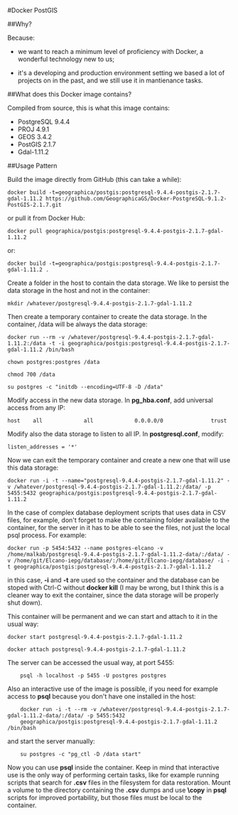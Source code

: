 #Docker PostGIS

##Why?

Because:

- we want to reach a minimum level of proficiency with Docker, a wonderful
    technology new to us;

- it's a developing and production environment setting we based a lot of
    projects on in the past, and we still use it in mantienance tasks.

##What does this Docker image contains?

Compiled from source, this is what this image contains:

  - PostgreSQL 9.4.4
  - PROJ 4.9.1
  - GEOS 3.4.2
  - PostGIS 2.1.7
  - Gdal-1.11.2
  
##Usage Pattern

Build the image directly from GitHub (this can take a while):
```
docker build -t=geographica/postgis:postgresql-9.4.4-postgis-2.1.7-gdal-1.11.2 https://github.com/GeographicaGS/Docker-PostgreSQL-9.1.2-PostGIS-2.1.7.git
```

or pull it from Docker Hub:
```
docker pull geographica/postgis:postgresql-9.4.4-postgis-2.1.7-gdal-1.11.2
```

or:
```
docker build -t=geographica/postgis:postgresql-9.4.4-postgis-2.1.7-gdal-1.11.2 .
```

Create a folder in the host to contain the data storage. We like to persist the
data storage in the host and not in the container:
```
mkdir /whatever/postgresql-9.4.4-postgis-2.1.7-gdal-1.11.2
```

Then create a temporary container to create the data storage. In the container,
/data will be always the data storage:

```
docker run --rm -v /whatever/postgresql-9.4.4-postgis-2.1.7-gdal-1.11.2:/data -t -i geographica/postgis:postgresql-9.4.4-postgis-2.1.7-gdal-1.11.2 /bin/bash

chown postgres:postgres /data

chmod 700 /data

su postgres -c "initdb --encoding=UTF-8 -D /data"
```

Modify access in the new data storage. In __pg_hba.conf__, add universal access
from any IP:
```
host    all             all             0.0.0.0/0               trust
```
Modify also the data storage to listen to all IP. In __postgresql.conf__,
modify:
```
listen_addresses = '*'
```


Now we can exit the temporary container and create a new one that will use this
data storage:

    
```
docker run -i -t --name="postgresql-9.4.4-postgis-2.1.7-gdal-1.11.2" -v /whatever/postgresql-9.4.4-postgis-2.1.7-gdal-1.11.2:/data/ -p 5455:5432 geographica/postgis:postgresql-9.4.4-postgis-2.1.7-gdal-1.11.2
```

In the case of complex database deployment scripts that uses data in CSV files,
for example, don't forget to make the containing folder available to the
container, for the server in it has to be able to see the files, not just the
local psql process. For example:
```
docker run -p 5454:5432 --name postgres-elcano -v /home/malkab/postgresql-9.4.4-postgis-2.1.7-gdal-1.11.2-data/:/data/ -v /home/git/Elcano-iepg/database/:/home/git/Elcano-iepg/database/ -i -t geographica/postgis:postgresql-9.4.4-postgis-2.1.7-gdal-1.11.2
```

in this case, __-i__ and __-t__ are used so the container and the database can
be stoped with Ctrl-C without __docker kill__ (I may be wrong, but I think this
is a cleaner way to exit the container, since the data storage will be properly
shut down).

This container will be permanent and we can start and attach to it in the usual
way:

```
docker start postgresql-9.4.4-postgis-2.1.7-gdal-1.11.2

docker attach postgresql-9.4.4-postgis-2.1.7-gdal-1.11.2
```
The server can be accessed the usual way, at port 5455:
```
    psql -h localhost -p 5455 -U postgres postgres
```
Also an interactive use of the image is possible, if you need for example access
to __psql__ because you don't have one installed in the host:

```
    docker run -i -t --rm -v /whatever/postgresql-9.4.4-postgis-2.1.7-gdal-1.11.2-data/:/data/ -p 5455:5432
    geographica/postgis:postgresql-9.4.4-postgis-2.1.7-gdal-1.11.2 /bin/bash
```
and start the server manually:

```
    su postgres -c "pg_ctl -D /data start"
```

Now you can use __psql__ inside the container. Keep in mind that interactive use
is the only way of performing certain tasks, like for example running scripts
that search for __.csv__ files in the filesystem for data restoration. Mount a
volume to the directory containing the __.csv__ dumps and use __\copy__ in
__psql__ scripts for improved portability, but those files must be local to the
container.